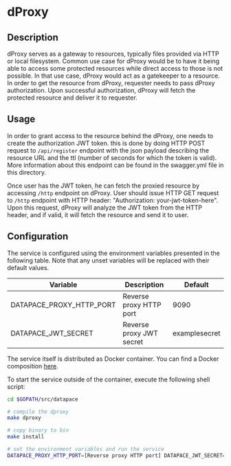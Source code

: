 # dProxy

## Description

dProxy serves as a gateway to resources, typically files provided via HTTP or local filesystem.
Common use case for dProxy would be to have it being able to access some protected resources while direct access to those is not possible.
In that use case, dProxy would act as a gatekeeper to a resource.
In order to get the resource from dProxy, requester needs to pass dProxy authorization.
Upon successful authorization, dProxy will fetch the protected resource and deliver it to requester.

## Usage
In order to grant access to the resource behind the dProxy, one needs to create the authorization JWT token.
this is done by doing HTTP POST request to  `/api/register` endpoint with the json payload describing the resource URL and the ttl (number of seconds for which the token is valid).
More information about this endpoint can be found in the swagger.yml file in this directory. 

Once user has the JWT token, he can fetch the proxied resource by accessing `/http` endpoint on dProxy.
User should issue HTTP GET request to `/http` endpoint with HTTP header: "Authorization: your-jwt-token-here".
Upon this request, dProxy will analyze the JWT token from the HTTP header, and if valid, it will fetch the resource and send it to user.


## Configuration


The service is configured using the environment variables presented in the
following table. Note that any unset variables will be replaced with their
default values.

| Variable                             | Description                              | Default                |
|--------------------------------------|------------------------------------------|------------------------|
| DATAPACE_PROXY_HTTP_PORT             | Reverse proxy HTTP port                  | 9090                   |
| DATAPACE_JWT_SECRET                  | Reverse proxy JWT secret                 | examplesecret       |

The service itself is distributed as Docker container. You can find a Docker composition
[here](../docker/docker-compose.yml).

To start the service outside of the container, execute the following shell script:

```bash
cd $GOPATH/src/datapace

# compile the dproxy
make dproxy

# copy binary to bin
make install

# set the environment variables and run the service
DATAPACE_PROXY_HTTP_PORT=[Reverse proxy HTTP port] DATAPACE_JWT_SECRET=[Reverse proxy JWT secret] $GOBIN/datapace-dproxy
```